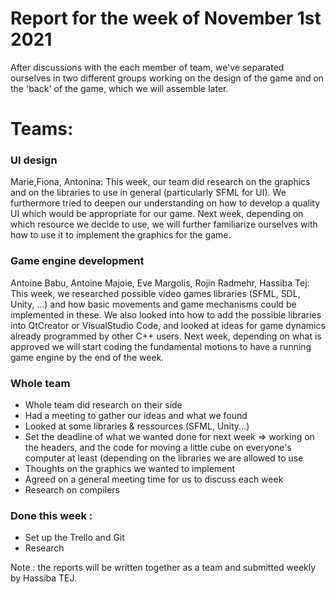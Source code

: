 #  Report for the week of November 1st 2021

After discussions with the each member of team, we've separated ourselves in two different groups working on the design of the game and on the 'back' of the game, which we will assemble later.


# Teams:

### UI design 

Marie,Fiona, Antonina:
This week, our team did research on the graphics and on the libraries to use in general (particularly SFML for UI). We furthermore tried to deepen our understanding on how to develop a quality UI which would be appropriate for our game. Next week, depending on which resource we decide to use, we will further familiarize ourselves with how to use it to implement the graphics for the game.



### Game engine development
Antoine Babu, Antoine Majoie, Eve Margolis, Rojin Radmehr, Hassiba Tej: This week, we researched possible video games libraries (SFML, SDL, Unity, …) and how basic movements and game mechanisms could be implemented in these. We also looked into how to add the possible libraries into QtCreator or VisualStudio Code, and looked at ideas for game dynamics already programmed by other C++ users. Next week, depending on what is approved we will start coding the fundamental motions to have a running game engine by the end of the week.


  
### Whole team
- Whole team did research on their side
- Had a meeting to gather our ideas and what we found
- Looked at some libraries & ressources (SFML, Unity...)
- Set the deadline of what we wanted done for next week => working on the headers, and the code for moving a little cube on everyone's computer at least (depending on the libraries we are allowed to use
- Thoughts on the graphics we wanted to implement
- Agreed on a general meeting time for us to discuss each week
- Research on compilers 

### Done this week :
- Set up the Trello and Git
- Research 
  

<a name="myfootnote"></a> Note : the reports will be written together as a team and submitted weekly by Hassiba TEJ.
<sup>[](#myfootnote)</sup>
